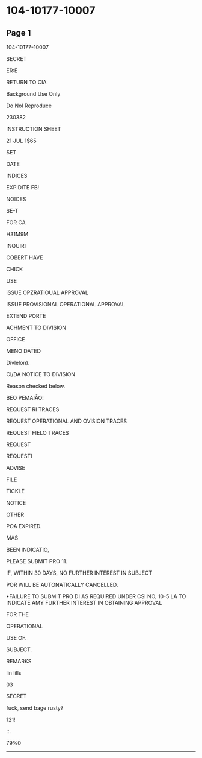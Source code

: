 # 104-10177-10007

## Page 1

104-10177-10007

SECRET

ER:E

RETURN TO CIA

Background Use Only

Do Nol Reproduce

230382

INSTRUCTION SHEET

21 JUL 1$65

SET

DATE

INDICES

EXPIDITE FB!

NOICES

SE-T

FOR CA

H31M9M

INQUIRI

COBERT HAVE

CHICK

USE

iSSUE OPZRATIOUAL APPROVAL

ISSUE PROVISIONAL OPERATIONAL APPROVAL

EXTEND PORTE

ACHMENT TO DIVISION

OFFICE

MENO DATED

Divlelon).

CI/DA NOTICE TO DIVISION

Reason checked below.

BEO PEMAIÃO!

REQUEST RI TRACES

REQUEST OPERATIONAL AND OVISION TRACES

REQUEST FIELO TRACES

REQUEST

REQUESTI

ADVISE

FILE

TICKLE

NOTICE

OTHER

POA EXPIRED.

MAS

BEEN INDICATIO,

PLEASE SUBMIT PRO 11.

IF, WITHIN 30 DAYS, NO FURTHER INTEREST IN SUBJECT

POR WILL BE AUTONATICALLY CANCELLED.

•FAILURE TO SUBMIT PRO DI AS REQUIRED UNDER CSI NO, 10-5 LA TO INDICATE AMY FURTHER INTEREST IN OBTAINING APPROVAL

FOR THE

OPERATIONAL

USE OF.

SUBJECT.

REMARKS

lin lills

03

SECRET

fuck, send bage rusty?

121!

::.

79%0

---

